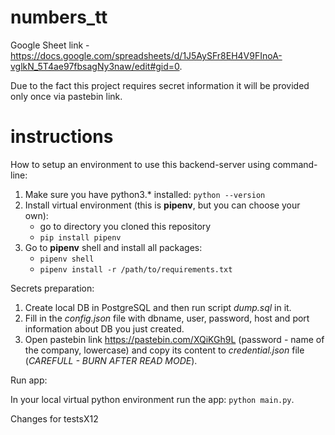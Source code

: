 # numbers_tt
Google Sheet link - https://docs.google.com/spreadsheets/d/1J5AySFr8EH4V9FInoA-vglkN_5T4ae97fbsagNy3naw/edit#gid=0.

Due to the fact this project requires secret information it will be provided only once via pastebin link.

# instructions

How to setup an environment to use this backend-server using command-line:

1. Make sure you have python3.\* installed:
   `python --version`
2. Install virtual environment (this is **pipenv**, but you can choose your own):
    - go to directory you cloned this repository
    - `pip install pipenv`
3. Go to **pipenv** shell and install all packages:
    - `pipenv shell`
    - `pipenv install -r /path/to/requirements.txt`

Secrets preparation:

1. Create local DB in PostgreSQL and then run script *dump.sql* in it.
2. Fill in the *config.json* file with dbname, user, password, host and port information about DB you just created.
3. Open pastebin link https://pastebin.com/XQiKGh9L (password - name of the company, lowercase) and copy its content to *credential.json* file (*CAREFULL - BURN AFTER READ MODE*).


Run app:

In your local virtual python environment run the app: `python main.py`.

Changes for testsX12
